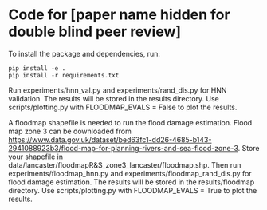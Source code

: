 # Code for [paper name hidden for double blind peer review]

To install the package and dependencies, run:
``` 
pip install -e .
pip install -r requirements.txt
```

Run experiments/hnn_val.py and experiments/rand_dis.py for HNN validation. The results will be stored in the results directory. Use scripts/plotting.py with FLOODMAP_EVALS = False to plot the results. 

A floodmap shapefile is needed to run the flood damage estimation. Flood map zone 3 can be downloaded from https://www.data.gov.uk/dataset/bed63fc1-dd26-4685-b143-2941088923b3/flood-map-for-planning-rivers-and-sea-flood-zone-3. Store your shapefile in data/lancaster/floodmapR&S_zone3_lancaster/floodmap.shp.
Then run experiments/floodmap_hnn.py and experiments/floodmap_rand_dis.py for flood damage estimation. The results will be stored in the results/floodmap directory. Use scripts/plotting.py with FLOODMAP_EVALS = True to plot the results. 
